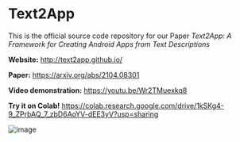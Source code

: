 # Text2App

This is the official source code repository for our Paper _Text2App: A Framework for Creating Android Apps from Text Descriptions_

**Website:** http://text2app.github.io/

**Paper:** https://arxiv.org/abs/2104.08301

**Video demonstration:** https://youtu.be/Wr2TMuexkq8

**Try it on Colab!** https://colab.research.google.com/drive/1kSKg4-9_ZPrbAQ_7_zbD6AoYV-dEE3yV?usp=sharing

![image](https://user-images.githubusercontent.com/14367438/115030103-8bccfb00-9ee8-11eb-8c1f-6bcbe31986b0.png)
